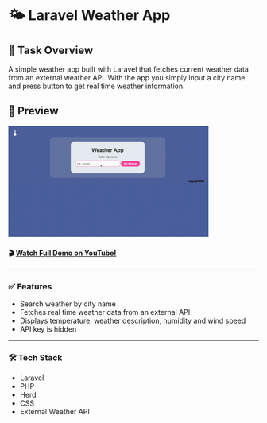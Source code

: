 # 🌤️ Laravel Weather App
## 📘 Task Overview
A simple weather app built with Laravel that fetches current weather data from an external weather API. With the app you simply input a city name and press button to get real time weather information.


## 🚀 Preview

<img 
  src="gifWeatherApp.gif" 
  width="80%" 
/>

 #### 🎬 [Watch Full Demo on YouTube!](https://youtu.be/mGgRkXncgJc)

___

### ✅ Features
* Search weather by city name
* Fetches real time weather data from an external API
* Displays temperature, weather description, humidity and wind speed
* API key is hidden

___
 
### 🛠️ Tech Stack
* Laravel
* PHP
* Herd
* CSS 
* External Weather API 


